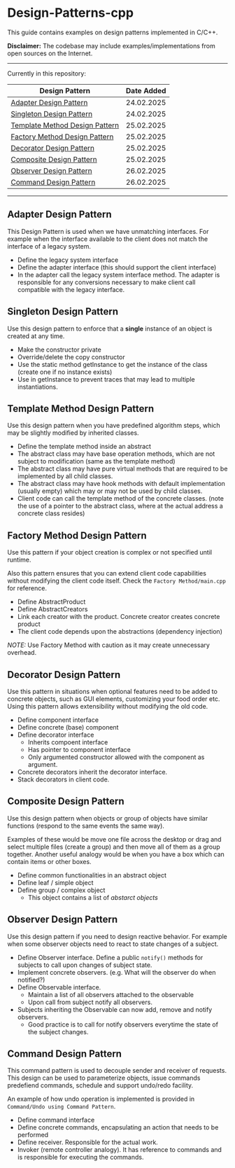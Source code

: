 # Design-Patterns-cpp
This guide contains examples on design patterns implemented in C/C++.

**Disclaimer:** The codebase may include examples/implementations from open sources on the Internet.

---

Currently in this repository: 

| Design Pattern    | Date Added |
| -------- | ------- |
| [Adapter Design Pattern](#1)  | 24.02.2025    |
| [Singleton Design Pattern](#2)| 24.02.2025     |
| [Template Method Design Pattern](#3)    | 25.02.2025    |
| [Factory Method Design Pattern](#4)    |  25.02.2025  |
| [Decorator Design Pattern](#5)    | 25.02.2025    |
| [Composite Design Pattern](#6)    | 25.02.2025    |
| [Observer Design Pattern](#7)    |  26.02.2025   |
| [Command Design Pattern](#8)    | 26.02.2025    |

---

## Adapter Design Pattern <a id="1"></a>

This Design Pattern is used when we have unmatching interfaces. For example when the interface available to the client does not match the interface of a legacy system.

* Define the legacy system interface
* Define the adapter interface (this should support the client interface)
* In the adapter call the legacy system interface method. The adapter is responsible for any conversions necessary to make client call compatible with the legacy interface.

## Singleton Design Pattern <a id="2"></a>
Use this design pattern to enforce that a **single** instance of an object is created at any time.

* Make the constructor private
* Override/delete the copy constructor
* Use the static method getInstance to get the instance of the class (create one if no instance exists)
* Use in getInstance to prevent traces that may lead to multiple instantiations.

## Template Method Design Pattern <a id="3"></a>
Use this design pattern when you have predefined algorithm steps, which may be slightly modified by inherited classes.

* Define the template method inside an abstract
* The abstract class may have base operation methods, which are not subject to modification (same as the template method)
* The abstract class may have pure virtual methods that are required to be implemented by all child classes.
* The abstract class may have hook methods with default implementation (usually empty) which may or may not be used by child classes.
* Client code can call the template method of the concrete classes. (note the use of a pointer to the abstract class, where at the actual address a concrete class resides)

## Factory Method Design Pattern <a id="4"></a>
Use this pattern if your object creation is complex or not specified until runtime.

Also this pattern ensures that you can extend client code capabilities without modifying the client code itself. Check the `Factory Method/main.cpp` for reference.

* Define AbstractProduct
* Define AbstractCreators
* Link each creator with the product. Concrete creator creates concrete product
* The client code depends upon the abstractions (dependency injection)

*NOTE:*  Use Factory Method with caution as it may create unnecessary overhead.

## Decorator Design Pattern <a id="5"></a>
Use this pattern in situations when optional features need to be added to concrete objects, such as GUI elements, customizing your food order etc. Using this pattern allows extensibility without modifying the old code.

* Define component interface
* Define concrete (base) component
* Define decorator interface
    * Inherits compoent interface
    * Has pointer to component interface
    * Only argumented constructor allowed with the component as argument.
* Concrete decorators inherit the decorator interface.
* Stack decorators in client code.

## Composite Design Pattern <a id="6"></a>
Use this design pattern when objects or group of objects have similar functions (respond to the same events the same way). 

Examples of these would be move one file across the desktop or drag and select multiple files (create a group) and then move all of them as a group together. Another useful analogy would be when you have a box which can contain items or other boxes.

* Define common functionalities in an abstract object
* Define leaf / simple object
* Define group / complex object
    * This object contains a list of *abstarct objects*


## Observer Design Pattern <a id="7"></a>
Use this design pattern if you need to design reactive behavior. For example when some observer objects need to react to state changes of a subject.

* Define Observer interface. Define a public `notify()` methods for subjects to call upon changes of subject state.
* Implement concrete observers. (e.g. What will the observer do when notified?)
* Define Observable interface.
    * Maintain a list of all observers attached to the observable
    * Upon call from subject notify all observers.
* Subjects inheriting the Observable can now add, remove and notify observers. 
    * Good practice is to call for notify observers everytime the state of the subject changes.

## Command Design Pattern <a id="8"></a>
This command pattern is used to decouple sender and receiver of requests. This design can be used to 
parameterize objects, issue commands predefiend commands, schedule and support undo/redo facility. 

An example of how undo operation is implemented is provided in `Command/Undo using Command Pattern`.

* Define command interface
* Define concrete commands, encapsulating an action that needs to be performed
* Define receiver. Responsible for the actual work.
* Invoker (remote controller analogy). It has reference to commands and is responsible for executing the commands.